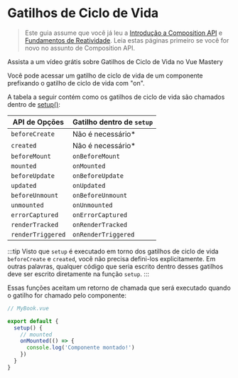 # Gatilhos de Ciclo de Vida

> Este guia assume que você já leu a [Introdução a Composition API](composition-api-introduction.html) e [Fundamentos de Reatividade](reactivity-fundamentals.html). Leia estas páginas primeiro se você for novo no assunto de Composition API.

<VideoLesson href="https://www.vuemastery.com/courses/vue-3-essentials/lifecycle-hooks" title="Saiba mais sobre como os Gatilhos de Ciclo de Vida funcionam com o Vue Mastery">Assista a um vídeo grátis sobre Gatilhos de Ciclo de Vida no Vue Mastery</VideoLesson>

Você pode acessar um gatilho de ciclo de vida de um componente prefixando o gatilho de ciclo de vida com "on".

A tabela a seguir contém como os gatilhos de ciclo de vida são chamados dentro de [setup()](composition-api-setup.html):

| API de Opções     | Gatilho dentro de `setup`  |
| ----------------- | -------------------------- |
| `beforeCreate`    | Não é necessário\*         |
| `created`         | Não é necessário\*         |
| `beforeMount`     | `onBeforeMount`            |
| `mounted`         | `onMounted`                |
| `beforeUpdate`    | `onBeforeUpdate`           |
| `updated`         | `onUpdated`                |
| `beforeUnmount`   | `onBeforeUnmount`          |
| `unmounted`       | `onUnmounted`              |
| `errorCaptured`   | `onErrorCaptured`          |
| `renderTracked`   | `onRenderTracked`          |
| `renderTriggered` | `onRenderTriggered`        |

:::tip
Visto que `setup` é executado em torno dos gatilhos de ciclo de vida `beforeCreate` e `created`, você não precisa defini-los explicitamente. Em outras palavras, qualquer código que seria escrito dentro desses gatilhos deve ser escrito diretamente na função `setup`.
:::

Essas funções aceitam um retorno de chamada que será executado quando o gatilho for chamado pelo componente:

```js
// MyBook.vue

export default {
  setup() {
    // mounted
    onMounted(() => {
      console.log('Componente montado!')
    })
  }
}
```
